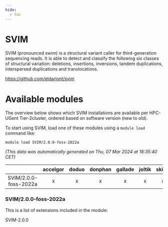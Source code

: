 ```yaml
---
hide:
  - toc
---
```


SVIM
====


SVIM (pronounced swim) is a structural variant caller for third-generation sequencing reads. It is able to detect and classify the following six classes of structural variation: deletions, insertions, inversions, tandem duplications, interspersed duplications and translocations.

https://github.com/eldariont/svim
# Available modules


The overview below shows which SVIM installations are available per HPC-UGent Tier-2cluster, ordered based on software version (new to old).

To start using SVIM, load one of these modules using a `module load` command like:

```shell
module load SVIM/2.0.0-foss-2022a
```

*(This data was automatically generated on Thu, 07 Mar 2024 at 18:35:40 CET)*  

| |accelgor|doduo|donphan|gallade|joltik|skitty|
| :---: | :---: | :---: | :---: | :---: | :---: | :---: |
|SVIM/2.0.0-foss-2022a|x|x|x|x|x|x|


### SVIM/2.0.0-foss-2022a

This is a list of extensions included in the module:

SVIM-2.0.0